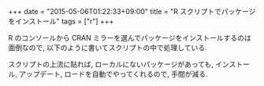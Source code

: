 +++
date = "2015-05-06T01:22:33+09:00"
title = "R スクリプトでパッケージをインストール"
tags = ["r"]
+++

R のコンソールから CRAN ミラーを選んでパッケージをインストールするのは面倒なので, 以下のように書いてスクリプトの中で処理している.

<script src="https://gist.github.com/dceoy/c472e300cd0423023869.js?file=cran_pkg_load.R"></script>

スクリプトの上流に貼れば, ローカルにないパッケージがあっても, インストール, アップデート, ロードを自動でやってくれるので, 手間が減る.


<script>
  amzn_assoc_default_search_key = "r programming";
</script>
